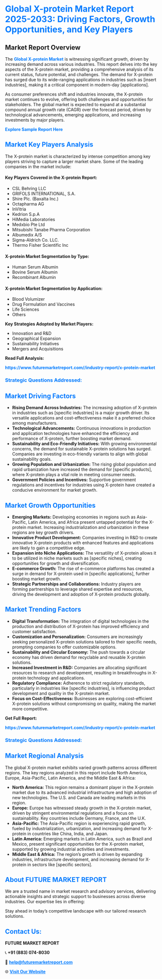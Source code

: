 <h1 style="color: #007BFF;">Global X-protein Market Report 2025-2033: Driving Factors, Growth Opportunities, and Key Players</h1>

<section id="overview">
<h2>Market Report Overview</h2>
<p>The <a href="https://www.futuremarketreport.com//industry-report/x-protein-market" style="color: #007BFF; text-decoration: none;"><strong>Global X-protein Market</strong></a> is witnessing significant growth, driven by increasing demand across various industries. This report delves into the key aspects of the X-protein market, providing a comprehensive analysis of its current status, future potential, and challenges. The demand for X-protein has surged due to its wide-ranging applications in industries such as [insert industries], making it a critical component in modern-day [applications].</p>
<p>As consumer preferences shift and industries innovate, the X-protein market continues to evolve, offering both challenges and opportunities for stakeholders. The global market is expected to expand at a substantial compound annual growth rate (CAGR) over the forecast period, driven by technological advancements, emerging applications, and increasing investments by major players.</p>
</section>

<section id="overview">
<p><a href="https://www.futuremarketreport.com//request-sample/reportId=87846" style="color: #007BFF; text-decoration: none;"><strong>Explore Sample Report Here</strong></a></p>
</section>

<section id="key-players">
<h2 style="color: #007BFF;">Market Key Players Analysis</h2>
<p>The X-protein market is characterized by intense competition among key players striving to capture a larger market share. Some of the leading companies in the market include:</p>
<h4>Key Players Covered in the X-protein Report:</h4>
<ul><li>CSL Behring LLC</li><li>GRIFOLS INTERNATIONAL, S.A.</li><li>Shire Plc. (Baxalta Inc.)</li><li>Octapharma AG</li><li>InVitria</li><li>Kedrion S.p.A</li><li>HiMedia Laboratories</li><li>Medxbio Pte Ltd</li><li>Mitsubishi Tanabe Pharma Corporation</li><li>Albumedix A/S</li><li>Sigma-Aldrich Co. LLC.</li><li>Thermo Fisher Scientific Inc</li></ul>
<h4>X-protein Market Segmentation by Type:</h4>
<ul><li>Human Serum Albumin</li><li>Bovine Serum Albumin</li><li>Recombinant Albumin</li></ul>

<h4>X-protein Market Segmentation by Application:</h4>
<ul><li>Blood Volumizer</li><li>Drug Formulation and Vaccines</li><li>Life Sciences</li><li>Others</li></ul>
<p><strong>Key Strategies Adopted by Market Players:</strong></p>
<ul>
<li>Innovation and R&D</li>
<li>Geographical Expansion</li>
<li>Sustainability Initiatives</li>
<li>Mergers and Acquisitions</li>
</ul>
</section>

<section>
<p><strong>Read Full Analysis: </strong></p><a href="https://www.futuremarketreport.com//industry-report/x-protein-market" style="color: #007BFF; text-decoration: none;"><strong>https://www.futuremarketreport.com//industry-report/x-protein-market</strong></a>
<h3 style="color: #007BFF;">Strategic Questions Addressed:</h3>
</section>

<section id="driving-factors">
<h2 style="color: #007BFF;">Market Driving Factors</h2>
<ul>
<li><strong>Rising Demand Across Industries:</strong> The increasing adoption of X-protein in industries such as [specific industries] is a major growth driver. Its versatile applications and cost-effectiveness make it a preferred choice among manufacturers.</li>
<li><strong>Technological Advancements:</strong> Continuous innovations in production and application technologies have enhanced the efficiency and performance of X-protein, further boosting market demand.</li>
<li><strong>Sustainability and Eco-Friendly Initiatives:</strong> With growing environmental concerns, the demand for sustainable X-protein solutions has surged. Companies are investing in eco-friendly variants to align with global sustainability goals.</li>
<li><strong>Growing Population and Urbanization:</strong> The rising global population and rapid urbanization have increased the demand for [specific products], where X-protein plays a vital role in meeting consumer needs.</li>
<li><strong>Government Policies and Incentives:</strong> Supportive government regulations and incentives for industries using X-protein have created a conducive environment for market growth.</li>
</ul>
</section>

<section id="growth-opportunities">
<h2 style="color: #007BFF;">Market Growth Opportunities</h2>
<ul>
<li><strong>Emerging Markets:</strong> Developing economies in regions such as Asia-Pacific, Latin America, and Africa present untapped potential for the X-protein market. Increasing industrialization and urbanization in these regions are key growth drivers.</li>
<li><strong>Innovative Product Development:</strong> Companies investing in R&D to create innovative X-protein products with enhanced features and applications are likely to gain a competitive edge.</li>
<li><strong>Expansion into Niche Applications:</strong> The versatility of X-protein allows it to be utilized in niche markets such as [specific niches], creating opportunities for growth and diversification.</li>
<li><strong>E-commerce Growth:</strong> The rise of e-commerce platforms has created a surge in demand for X-protein used in [specific applications], further boosting market growth.</li>
<li><strong>Strategic Partnerships and Collaborations:</strong> Industry players are forming partnerships to leverage shared expertise and resources, driving the development and adoption of X-protein products globally.</li>
</ul>
</section>

<section id="trending-factors">
<h2 style="color: #007BFF;">Market Trending Factors</h2>
<ul>
<li><strong>Digital Transformation:</strong> The integration of digital technologies in the production and distribution of X-protein has improved efficiency and customer satisfaction.</li>
<li><strong>Customization and Personalization:</strong> Consumers are increasingly seeking personalized X-protein solutions tailored to their specific needs, prompting companies to offer customizable options.</li>
<li><strong>Sustainability and Circular Economy:</strong> The push towards a circular economy has driven demand for recyclable and reusable X-protein solutions.</li>
<li><strong>Increased Investment in R&D:</strong> Companies are allocating significant resources to research and development, resulting in breakthroughs in X-protein technology and applications.</li>
<li><strong>Regulatory Compliance:</strong> Adherence to strict regulatory standards, particularly in industries like [specific industries], is influencing product development and quality in the X-protein market.</li>
<li><strong>Focus on Cost-Effectiveness:</strong> Businesses are exploring cost-efficient X-protein solutions without compromising on quality, making the market more competitive.</li>
</ul>
</section>

<section>
<p><strong>Get Full Report: </strong></p><a href="https://www.futuremarketreport.com//industry-report/x-protein-market" style="color: #007BFF; text-decoration: none;"><strong>https://www.futuremarketreport.com//industry-report/x-protein-market</strong></a>
<h3 style="color: #007BFF;">Strategic Questions Addressed:</h3>
</section>


<section id="regional-analysis">
<h2 style="color: #007BFF;">Market Regional Analysis</h2>
<p>The global X-protein market exhibits varied growth patterns across different regions. The key regions analyzed in this report include North America, Europe, Asia-Pacific, Latin America, and the Middle East & Africa:</p>
<ul>
<li><strong>North America:</strong> This region remains a dominant player in the X-protein market due to its advanced industrial infrastructure and high adoption of new technologies. The U.S. and Canada are leading markets in this region.</li>
<li><strong>Europe:</strong> Europe has witnessed steady growth in the X-protein market, driven by stringent environmental regulations and a focus on sustainability. Key countries include Germany, France, and the U.K.</li>
<li><strong>Asia-Pacific:</strong> The Asia-Pacific region is experiencing rapid growth, fueled by industrialization, urbanization, and increasing demand for X-protein in countries like China, India, and Japan.</li>
<li><strong>Latin America:</strong> Emerging markets in Latin America, such as Brazil and Mexico, present significant opportunities for the X-protein market, supported by growing industrial activities and investments.</li>
<li><strong>Middle East & Africa:</strong> The region’s growth is driven by expanding industries, infrastructure development, and increasing demand for X-protein in sectors like [specific sectors].</li>
</ul>
</section>

<footer>
<h2 style="color: #007BFF;">About FUTURE MARKET REPORT</h2>
<p>We are a trusted name in market research and advisory services, delivering actionable insights and strategic support to businesses across diverse industries. Our expertise lies in offering:</p>

<p>Stay ahead in today’s competitive landscape with our tailored research solutions.</p>

<h2 style="color: #007BFF;">Contact Us:</h2>
<p><strong>FUTURE MARKET REPORT</strong></p>
<p>📞 <strong>+91 (883) 074-8030</strong></p>
<p>📧 <strong><a href="mailto:help@futuremarketreport.com" style="color: #007BFF;">help@futuremarketreport.com</a></strong></p>
<p>🌐 <strong><a href="https://www.futuremarketreport.com/" style="color: #007BFF;">Visit Our Website</a></strong></p>
</footer>